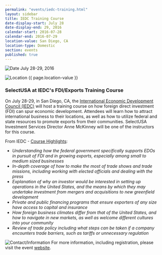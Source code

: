 ```yaml
---
permalink: "events/iedc-training.html"
layout: sidebar
title: IEDC Training Course
date-display-start: July 28
date-display-end: 29, 2016
calendar-start: 2016-07-28
calendar-end: 2016-07-29
location-value: San Diego, CA
location-type: Domestic
section: events
published: true
---
```



![Date](https://google.github.io/material-design-icons/action/svg/design/ic_event_24px.svg "Date") July 28-29, 2016

![Location](http://google.github.io/material-design-icons/social/svg/design/ic_location_city_24px.svg "Location") {{ page.location-value }}

### SelectUSA at IEDC's FDI/Exports Training Course

On July 28-29, in San Diego, CA, the [International Economic Development Council (IEDC)](http://www.iedconline.org/index.php) will host a training course on how foreign direct investment (FDI) can spur economic development. Attendees will learn how to attract international business to their locations, as well as how to utilize federal and state resources to promote exports from their communities. SelectUSA Investment Services Director Anne McKinney will be one of the instructors for this course.

From IEDC - [Course Highlights](http://www.iedconline.org/events/2016/07/28/training-course/advanced-training-course-foreign-direct-investment-exporting/):

* _Understanding how the federal government specifically supports EDOs in pursuit of FDI and in growing exports, especially among small to medium sized businesses_
* _In-depth coverage of how to make the most of trade shows and trade missions, including working with elected officials and dealing with the press_
* _Explanation of why an investor would be interested in setting up operations in the United States, and the means by which they may undertake investment from mergers and acquisitions to new greenfield development_ 
* _Private and public financing programs that ensure exporters of any size have access to capital and insurance_ 
* _How foreign business climates differ from that of the United States, and how to navigate in new markets, as well as welcome different cultures into your community_
* _Review of trade policy including what steps can be taken if a company encounters trade barriers, such as tariffs or unnecessary regulation_

![Contact/Information](http://google.github.io/material-design-icons/action/svg/design/ic_speaker_notes_24px.svg "Contact/Information") For more information, including registration, please visit the event [website](http://www.iedconline.org/events/2016/07/28/training-course/advanced-training-course-foreign-direct-investment-exporting/).
